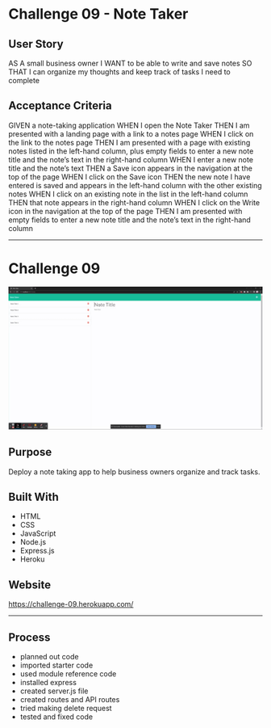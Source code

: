 #   Challenge 09 - Note Taker

##  User Story

AS A small business owner
I WANT to be able to write and save notes
SO THAT I can organize my thoughts and keep track of tasks I need to complete

## Acceptance Criteria

GIVEN a note-taking application
WHEN I open the Note Taker
THEN I am presented with a landing page with a link to a notes page
WHEN I click on the link to the notes page
THEN I am presented with a page with existing notes listed in the left-hand column, plus empty fields to enter a new note title and the note’s text in the right-hand column
WHEN I enter a new note title and the note’s text
THEN a Save icon appears in the navigation at the top of the page
WHEN I click on the Save icon
THEN the new note I have entered is saved and appears in the left-hand column with the other existing notes
WHEN I click on an existing note in the list in the left-hand column
THEN that note appears in the right-hand column
WHEN I click on the Write icon in the navigation at the top of the page
THEN I am presented with empty fields to enter a new note title and the note’s text in the right-hand column

---

# Challenge 09
![GIF](dist/recording.gif)


## Purpose
Deploy a note taking app to help business owners organize and track tasks.

## Built With
* HTML
* CSS
* JavaScript
* Node.js
* Express.js
* Heroku

## Website
https://challenge-09.herokuapp.com/

---

## Process

* planned out code
* imported starter code
* used module reference code
* installed express
* created server.js file
* created routes and API routes
* tried making delete request
* tested and fixed code